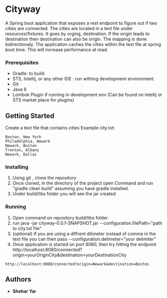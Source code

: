 # Cityway
A Spring boot application that exposes a rest endpoint to figure out if two cities are connected. 
The cities are located in a text file under resources/fixtures. It goes by orging, destination. If the 
origin leads to destination then destination can also be origin. The mapping is done bidirectionaly.
The application caches the cities within the text file at spring boot time. This will increase performance at read.

### Prerequisites
- Gradle: to build
- STS, Intellij, or any other IDE : run withing development environment. 
- Git
- Java 8
- Lombok Plugin if running in development env (Can be found on intellij or STS market place for plugins)

## Getting Started
Create a text file that contains cities 
Example city.txt:
```
Boston, New York
Philadelphia, Newark
Newark, Boston
Trenton, Albany
Newark, Dallas
```
### Installing
1. Using git , clone the repository
2. Once cloned, in the directory of the project open Command and run "gradle clean build" assuming you have gradle installed.
3. Under build/libs folder you will see the jar created

### Running 
1. Open command on repository build/libs folder
2. run java -jar cityway-0.0.1-SNAPSHOT.jar --configuration.filePath="path to city.txt file"
3. (optional) If you are using a diffrent dilimeter instead of comma in the text file you can then pass --configuration.delimeter="your delimiter"
4. Once application is started on port 8080, then try hitting the endpoint http://localhost:8080/connected?origin=yourOriginCity&destination=yourDestinationCity

```
http://localhost:8080/connected?origin=Newark&destination=Boston
```

## Authors

* **Shehar Yar** 
